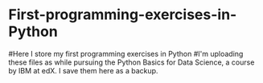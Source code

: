 # First-programming-exercises-in-Python
#Here I store my first programming exercises in Python
#I'm uploading these files as while pursuing the Python Basics for Data Science, a course by IBM at edX. I save them here as a backup.
